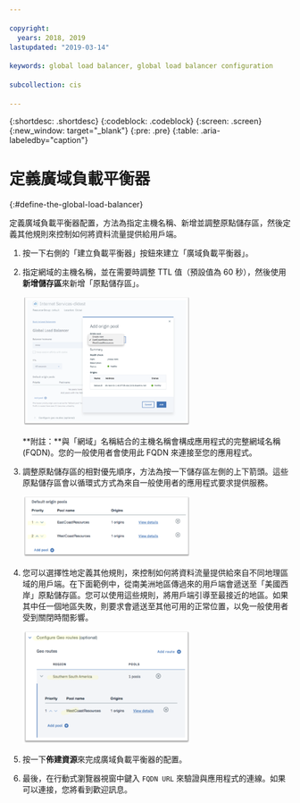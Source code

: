 ```yaml
---

copyright:
  years: 2018, 2019
lastupdated: "2019-03-14"

keywords: global load balancer, global load balancer configuration

subcollection: cis

---
```


{:shortdesc: .shortdesc}
{:codeblock: .codeblock}
{:screen: .screen}
{:new_window: target="_blank"}
{:pre: .pre}
{:table: .aria-labeledby="caption"}

# 定義廣域負載平衡器
{:#define-the-global-load-balancer}

定義廣域負載平衡器配置，方法為指定主機名稱、新增並調整原點儲存區，然後定義其他規則來控制如何將資料流量提供給用戶端。

1. 按一下右側的「建立負載平衡器」按鈕來建立「廣域負載平衡器」。  

2. 指定網域的主機名稱，並在需要時調整 TTL 值（預設值為 60 秒），然後使用**新增儲存區**來新增「原點儲存區」。 

   <img src="images/reliability11.png" alt="圖片" style="width: 300px;"/>
   
   **附註：**與「網域」名稱結合的主機名稱會構成應用程式的完整網域名稱 (FQDN)。您的一般使用者會使用此 FQDN 來連接至您的應用程式。 
   
3. 調整原點儲存區的相對優先順序，方法為按一下儲存區左側的上下箭頭。這些原點儲存區會以循環式方式為來自一般使用者的應用程式要求提供服務。 
   
   <img src="images/reliability12.png" alt="圖片" style="width: 300px;"/>   
   
4. 您可以選擇性地定義其他規則，來控制如何將資料流量提供給來自不同地理區域的用戶端。在下面範例中，從南美洲地區傳過來的用戶端會遞送至「美國西岸」原點儲存區。您可以使用這些規則，將用戶端引導至最接近的地區。如果其中任一個地區失敗，則要求會遞送至其他可用的正常位置，以免一般使用者受到關閉時間影響。 

   <img src="images/reliability13.png" alt="圖片" style="width: 300px;"/>   
   
5. 按一下**佈建資源**來完成廣域負載平衡器的配置。 
6. 最後，在行動式瀏覽器視窗中鍵入 `FQDN URL` 來驗證與應用程式的連線。如果可以連接，您將看到歡迎訊息。
